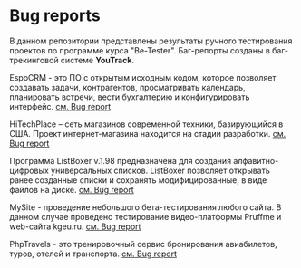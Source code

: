 # Bug reports
В данном репозитории представлены результаты ручного тестирования проектов по программе курса "Be-Tester". Баг-репорты созданы в баг-трекинговой системе **YouTrack**.

EspoCRM - это ПО с открытым исходным кодом, которое позволяет создавать задачи, контрагентов, просматривать календарь, планировать встречи, вести бухгалтерию и конфигурировать интерфейс. [см. Bug report](https://github.com/Ed-Yunusov/Test-artifacts/blob/main/Bug%20report%20(EspoCRM).pdf)

HiTechPlace – сеть магазинов современной техники, базирующийся в США. Проект интернет-магазина находится на стадии разработки. [см. Bug report](https://github.com/Ed-Yunusov/Test-artifacts/blob/main/Bug%20report%20(HiTechPlace).pdf)

Программа ListBoxer v.1.98 предназначена для создания алфавитно-цифровых универсальных списков. ListBoxer позволяет открывать ранее созданные списки и сохранять модифицированные, в виде файлов на диске. [см. Bug report](https://github.com/Ed-Yunusov/Test-artifacts/blob/main/Bug%20report%20(ListBoxer).pdf)

MySite - проведение небольшого бета-тестирования любого сайта. В данном случае проведено тестирование видео-платформы Pruffme и web-сайта kgeu.ru. [см. Bug report](https://github.com/Ed-Yunusov/Test-artifacts/blob/main/Bug%20report%20(My%20site).pdf)

PhpTravels - это тренировочный сервис бронирования авиабилетов, туров, отелей и транспорта. [см. Bug report](https://github.com/Ed-Yunusov/Test-artifacts/blob/main/Bug%20report%20(PhpTravels).pdf)

